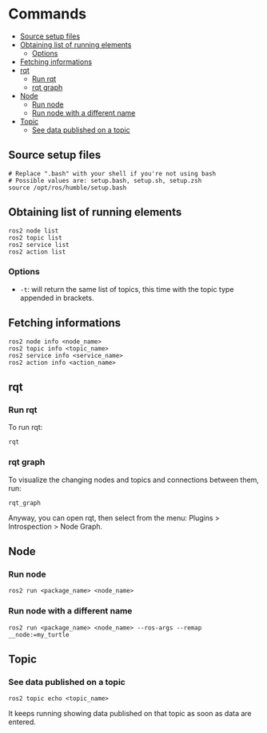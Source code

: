 # Commands <!-- omit from toc -->

- [Source setup files](#source-setup-files)
- [Obtaining list of running elements](#obtaining-list-of-running-elements)
  - [Options](#options)
- [Fetching informations](#fetching-informations)
- [rqt](#rqt)
  - [Run rqt](#run-rqt)
  - [rqt graph](#rqt-graph)
- [Node](#node)
  - [Run node](#run-node)
  - [Run node with a different name](#run-node-with-a-different-name)
- [Topic](#topic)
  - [See data published on a topic](#see-data-published-on-a-topic)

## Source setup files

```shell
# Replace ".bash" with your shell if you're not using bash
# Possible values are: setup.bash, setup.sh, setup.zsh
source /opt/ros/humble/setup.bash
```

## Obtaining list of running elements

```shell
ros2 node list
ros2 topic list
ros2 service list
ros2 action list
```

### Options

- `-t`: will return the same list of topics, this time with the topic type appended in brackets.

## Fetching informations

```shell
ros2 node info <node_name>
ros2 topic info <topic_name>
ros2 service info <service_name>
ros2 action info <action_name>
```

## rqt

### Run rqt

To run rqt:

```shell
rqt
```

### rqt graph

To visualize the changing nodes and topics and connections between them, run:

```shell
rqt_graph
```

Anyway, you can open rqt, then select from the menu: Plugins > Introspection > Node Graph.

## Node

### Run node

```shell
ros2 run <package_name> <node_name>
```

### Run node with a different name

```shell
ros2 run <package_name> <node_name> --ros-args --remap __node:=my_turtle
```

## Topic

### See data published on a topic

```shell
ros2 topic echo <topic_name>
```

It keeps running showing data published on that topic as soon as data are entered.